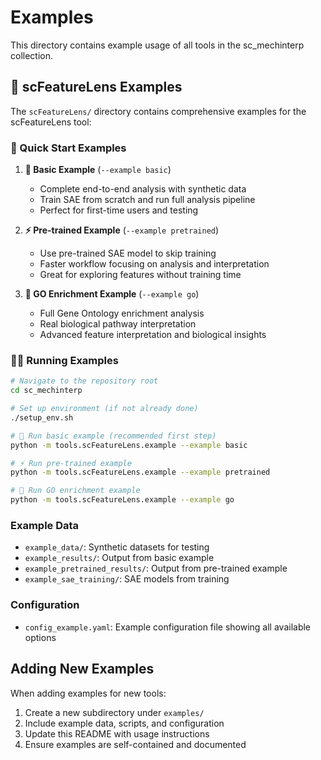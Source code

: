 # Examples

This directory contains example usage of all tools in the sc_mechinterp collection.

## 🧬 scFeatureLens Examples

The `scFeatureLens/` directory contains comprehensive examples for the scFeatureLens tool:

### 🚀 Quick Start Examples

1. **🎯 Basic Example** (`--example basic`)
   - Complete end-to-end analysis with synthetic data
   - Train SAE from scratch and run full analysis pipeline
   - Perfect for first-time users and testing

2. **⚡ Pre-trained Example** (`--example pretrained`)
   - Use pre-trained SAE model to skip training
   - Faster workflow focusing on analysis and interpretation
   - Great for exploring features without training time

3. **🧬 GO Enrichment Example** (`--example go`)
   - Full Gene Ontology enrichment analysis
   - Real biological pathway interpretation
   - Advanced feature interpretation and biological insights

### 🏃‍♂️ Running Examples

```bash
# Navigate to the repository root
cd sc_mechinterp

# Set up environment (if not already done)
./setup_env.sh

# 🎯 Run basic example (recommended first step)
python -m tools.scFeatureLens.example --example basic

# ⚡ Run pre-trained example  
python -m tools.scFeatureLens.example --example pretrained

# 🧬 Run GO enrichment example
python -m tools.scFeatureLens.example --example go
```

### Example Data

- `example_data/`: Synthetic datasets for testing
- `example_results/`: Output from basic example
- `example_pretrained_results/`: Output from pre-trained example
- `example_sae_training/`: SAE models from training

### Configuration

- `config_example.yaml`: Example configuration file showing all available options

## Adding New Examples

When adding examples for new tools:

1. Create a new subdirectory under `examples/`
2. Include example data, scripts, and configuration
3. Update this README with usage instructions
4. Ensure examples are self-contained and documented
